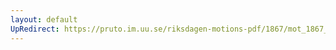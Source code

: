 ```yaml
---
layout: default
UpRedirect: https://pruto.im.uu.se/riksdagen-motions-pdf/1867/mot_1867__ak__254/mot_1867__ak__254-002.pdf
---
```

